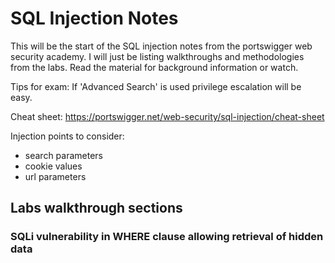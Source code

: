 # SQL Injection Notes

This will be the start of the SQL injection notes from the portswigger web security academy. I will just be listing walkthroughs and methodologies from the labs. Read the material for background information or watch.

Tips for exam: If 'Advanced Search' is used privilege escalation will be easy. 

Cheat sheet: https://portswigger.net/web-security/sql-injection/cheat-sheet 

Injection points to consider:

- search parameters
- cookie values
- url parameters

## Labs walkthrough sections

### SQLi vulnerability in WHERE clause allowing retrieval of hidden data

